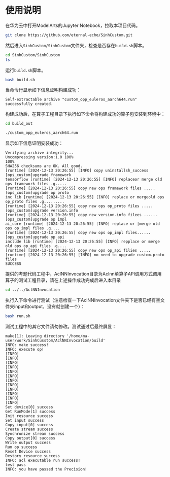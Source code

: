 # 使用说明

在华为云中打开ModelArts的Jupyter Notebook，拉取本项目代码。

```bash
git clone https://github.com/eternal-echo/SinhCustom.git
```

然后进入`SinhCustom/SinhCustom`文件夹，检查是否存在`build.sh`脚本。

```bash
cd SinhCustom/SinhCustom
ls
```

运行`build.sh`脚本。

```bash
bash build.sh
```

当命令行显示如下信息证明构建成功：

```
Self-extractable archive "custom_opp_euleros_aarch644.run" successfully created.
```

构建成功后，在算子工程目录下执行如下命令将构建成功的算子包安装到环境中：

```bash
cd build_out

./custom_opp_euleros_aarch64.run
```

显示如下信息证明安装成功：

```
Verifying archive integrity...
Uncompressing version:1.0 100%
100%
SHA256 checksums are OK. All good.
[runtime] [2024-12-13 20:26:55] [INFO] copy uninstallsh_success
[ops_custom]upgrade framework
tensorflow [runtime] [2024-12-13 20:26:55] [INFO] replaceor merge old ops framework files .g.....
[runtime] [2024-12-13 20:26:55] copy new ops framework files .....
[ops_custom]upgrade op proto
inc lib [runtime] [2024-12-13 20:26:55] [INFO] replace or mergeold ops op_proto files .g.........
[runtime] [2024-12-13 20:26:55] copy new ops op_proto files .....
[ops_custom]upgrade version.info
[runtime] [2024-12-13 20:26:55] copy new version.info filees ......
[ops_custom]upgrade op impl
ai_core [runtime] [2024-12-13 20:26:55] [INFO] replace or |merge old ops op_impl files .g....
[runtime] [2024-12-13 20:26:55] copy new ops op_impl files......
[ops_custom]upgrade op api
include lib [runtime] [2024-12-13 20:26:55] [INFO] repplace or merge old ops op_api files .g....
[runtime] [2024-12-13 20:26:55] copy new ops op_api filies .....
[runtime] [2024-12-13 20:26:55] [INFO] no need to upgrade custom.proto files
SUCCESS
```

提供的考题代码工程中，AclNNInvocation目录为Aclnn单算子API调用方式调用算子的测试工程目录，请在上述操作成功完成后进入本目录

```bash
cd ../../AclNNInvocation
```

执行入下命令进行测试（注意检查一下AclNNInvocation文件夹下是否已经有空文件夹input和output，没有就创建一个）：

```bash
bash run.sh
```

测试工程中的其它文件请勿修改。测试通过后最终屏显：

```
make[1]: Leaving directory '/home/ma-user/work/SinhCusstom/AclNNInvocation/build'
INFO: make success!
INFO: execute op!
[INFO]
[INFO]
[INFO]
[INFO]
[INFO]
[INFO]
[INFO]
[INFO]
[INFO]
[INFO]
[INFO]
[INFO]
Set device[0] success
Get RunMode[1] success
Init resource success
Set input success
Copy input[0] success
Create stream success
Synchronize stream success
Copy output[0] success
Write output success
Run op success
Reset Device success
Destory resource success
INFO: acl executable run success!
test pass
INFO: you have passed the Precision!
```
